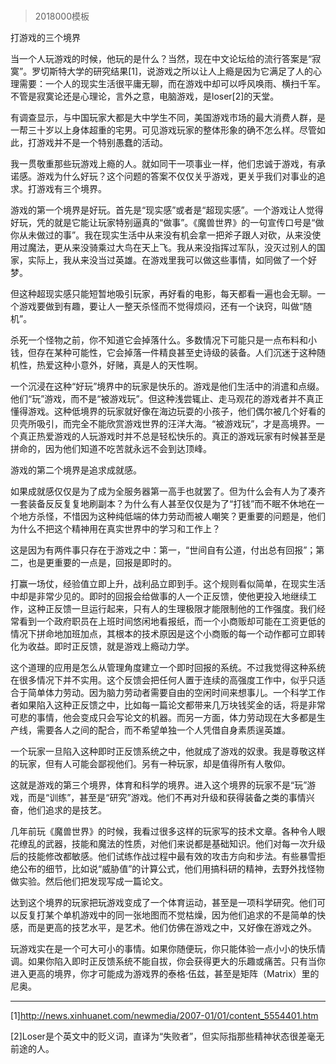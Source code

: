 # 
> 2018000模板




打游戏的三个境界





当一个人玩游戏的时候，他玩的是什么？当然，现在中文论坛给的流行答案是“寂寞”。罗切斯特大学的研究结果[1]，说游戏之所以让人上瘾是因为它满足了人的心理需要：一个人的现实生活很平庸无聊，而在游戏中却可以呼风唤雨、横扫千军。不管是寂寞论还是心理论，言外之意，电脑游戏，是loser[2]的天堂。





有调查显示，与中国玩家大都是大中学生不同，美国游戏市场的最大消费人群，是一帮三十岁以上身体超重的宅男。可见游戏玩家的整体形象的确不怎么样。尽管如此，打游戏并不是一个特别愚蠢的活动。

我一贯敬重那些玩游戏上瘾的人。就如同干一项事业一样，他们忠诚于游戏，有承诺感。游戏为什么好玩？这个问题的答案不仅仅关乎游戏，更关乎我们对事业的追求。打游戏有三个境界。

游戏的第一个境界是好玩。首先是“现实感”或者是“超现实感”。一个游戏让人觉得好玩，凭的就是它能让玩家特别逼真的“做事”。《魔兽世界》的一句宣传口号是“做你从未做过的事”。我在现实生活中从来没有机会拿一把斧子跟人对砍，从来没使用过魔法，更从来没骑乘过大鸟在天上飞。我从来没指挥过军队，没灭过别人的国家，实际上，我从来没当过英雄。在游戏里我可以做这些事情，如同做了一个好梦。

但这种超现实感只能短暂地吸引玩家，再好看的电影，每天都看一遍也会无聊。一个游戏要做到有趣，要让人一整天杀怪而不觉得烦闷，还有一个诀窍，叫做“随机”。

杀死一个怪物之前，你不知道它会掉落什么。多数情况下可能只是一点布料和小钱，但存在某种可能性，它会掉落一件精良甚至史诗级的装备。人们沉迷于这种随机性，热爱这种小意外，好赌，真是人的天性啊。

一个沉浸在这种“好玩”境界中的玩家是快乐的。游戏是他们生活中的消遣和点缀。他们“玩”游戏，而不是“被游戏玩”。但这种浅尝辄止、走马观花的游戏者并不真正懂得游戏。这种低境界的玩家就好像在海边玩耍的小孩子，他们偶尔被几个好看的贝壳所吸引，而完全不能欣赏游戏世界的汪洋大海。“被游戏玩”，才是高境界。一个真正热爱游戏的人玩游戏时并不总是轻松快乐的。真正的游戏玩家有时候甚至是拼命的，因为他们知道不吃苦就永远不会到达顶峰。





游戏的第二个境界是追求成就感。

如果成就感仅仅是为了成为全服务器第一高手也就罢了。但为什么会有人为了凑齐一套装备反反复复地刷副本？为什么有人甚至仅仅是为了“打钱”而不眠不休地在一个地方杀怪，不惜因为这种纯低端的体力劳动而被人嘲笑？更重要的问题是，他们为什么不把这个精神用在真实世界中的学习和工作上？

这是因为有两件事只存在于游戏之中：第一，“世间自有公道，付出总有回报”；第二，也是更重要的一点是，回报是即时的。

打赢一场仗，经验值立即上升，战利品立即到手。这个规则看似简单，在现实生活中却是非常少见的。即时的回报会给做事的人一个正反馈，使他更投入地继续工作，这种正反馈一旦运行起来，只有人的生理极限才能限制他的工作强度。我们经常看到一个政府职员在上班时间悠闲地看报纸，而一个小商贩却可能在工资更低的情况下拼命地加班加点，其根本的技术原因是这个小商贩的每一个动作都可立即转化为收益。即时正反馈，就是游戏上瘾动力学。

这个道理的应用是怎么从管理角度建立一个即时回报的系统。不过我觉得这种系统在很多情况下并不实用。这个反馈会把任何人置于连续的高强度工作中，似乎只适合于简单体力劳动。因为脑力劳动者需要自由的空闲时间来想事儿。一个科学工作者如果陷入这种正反馈之中，比如每一篇论文都带来几万块钱奖金的话，将是非常可悲的事情，他会变成只会写论文的机器。而另一方面，体力劳动现在大多都是生产线，需要各人之间的配合，而不希望单独一个人凭借自身素质逞英雄。

一个玩家一旦陷入这种即时正反馈系统之中，他就成了游戏的奴隶。我是尊敬这样的玩家，但有人可能会鄙视他们。另有一种玩家，却是值得所有人敬仰。





这就是游戏的第三个境界，体育和科学的境界。进入这个境界的玩家不是“玩”游戏，而是“训练”，甚至是“研究”游戏。他们不再对升级和获得装备之类的事情兴奋，他们追求的是技艺。

几年前玩《魔兽世界》的时候，我看过很多这样的玩家写的技术文章。各种令人眼花缭乱的武器，技能和魔法的性质，对他们来说都是基础知识。他们对每一次升级后的技能修改都敏感。他们试练作战过程中最有效的攻击方向和步法。有些暴雪拒绝公布的细节，比如说“威胁值”的计算公式，他们用搞科研的精神，去野外找怪物做实验。然后他们把发现写成一篇论文。

达到这个境界的玩家把玩游戏变成了一个体育运动，甚至是一项科学研究。他们可以反复打某个单机游戏中的同一张地图而不觉枯燥，因为他们追求的不是简单的快感，而是更高的技艺水平，是艺术。他们仿佛在游戏之中，又好像在游戏之外。



玩游戏实在是一个可大可小的事情。如果你随便玩，你只能体验一点小小的快乐情调。如果你陷入即时正反馈系统不能自拔，你会获得更大的乐趣或痛苦。只有当你进入更高的境界，你才可能成为游戏界的泰格·伍兹，甚至是矩阵（Matrix）里的尼奥。





* * *



[1]http://news.xinhuanet.com/newmedia/2007-01/01/content_5554401.htm

[2]Loser是个英文中的贬义词，直译为“失败者”，但实际指那些精神状态很差毫无前途的人。





